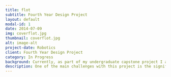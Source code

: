 ```yaml
---
title: flot
subtitle: Fourth Year Design Project 
layout: default
modal-id: 1
date: 2014-07-09
img: coverflot.jpg
thumbnail: coverflot.jpg
alt: image-alt
project-date: Robotics
client: Fourth Year Design Project
category: In Progress
background: Currently, as part of my undergraduate capstone project I am working on an autonomous indoor blimp  robot  with  a  team  of  five  others.   Compared  to  other  autonomous  platforms,  the  blimp provided excellent maneuverability and safety for indoor environments due to its low inertia and inherent stability.  Our main goal for the project is to build a light-weight blimp and implement a local collision avoidance algorithm, and later combine it with a global planner.
description: One of the main challenges with this project is the significant weight limitations placed on the payload of the blimp.  In the design, the sensor payload is limited to a camera along with sonar sensors.  Several possible solutions were explored,including  traditional  methods  involving  mapping  and  object  detection,  as  well  as  solutions like  end-to-end  learning  for  collision  avoidance.   Given  the  run-time  constraints  and  the desire for functionality in new environments with minimal labeling, the first proposed solution was eliminated.  On the other hand, the end-to-end learning approach allows for automatically labeled training data based on inputs at the time of collection, along with more expressive and generalized features.  Given recent research efforts, it can be seen that networks trained for similar tasks can be much smaller than those trained for object detection or segmentation.  An interesting aspect of the project is the use of simulated data to first pre-train the network to reduce the requirements of real data.  Given the nature of the problem, the DAGGER algorithm works well to alleviate distribution mismatches and helps to improve the learned policy.  In the future I also plan to implement deep reinforcement learning methods to tackle the problem:  namely investigating Q-learning with data augmentation methods similar to CAD2RL to minimize data collection time and use simulated data. The Cognitive Mapping and Planning for Visual Navigation is also a work that we wish to re-implement for navigation. During the project, I have gained insight into bringing up a robotics platform and the challenges involved.  I have also gained insight on how to do research and establish appropriate goals independently.
---
```


